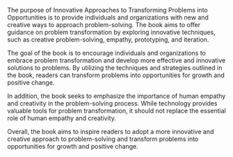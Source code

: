 
The purpose of Innovative Approaches to Transforming Problems into Opportunities is to provide individuals and organizations with new and creative ways to approach problem-solving. The book aims to offer guidance on problem transformation by exploring innovative techniques, such as creative problem-solving, empathy, prototyping, and iteration.

The goal of the book is to encourage individuals and organizations to embrace problem transformation and develop more effective and innovative solutions to problems. By utilizing the techniques and strategies outlined in the book, readers can transform problems into opportunities for growth and positive change.

In addition, the book seeks to emphasize the importance of human empathy and creativity in the problem-solving process. While technology provides valuable tools for problem transformation, it should not replace the essential role of human empathy and creativity.

Overall, the book aims to inspire readers to adopt a more innovative and creative approach to problem-solving and transform problems into opportunities for growth and positive change.
